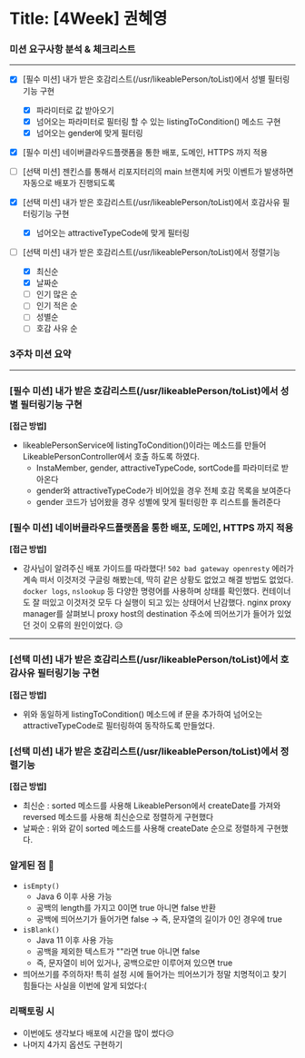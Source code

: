 # Title: [4Week] 권혜영

### 미션 요구사항 분석 & 체크리스트

---

- [x] [필수 미션] 내가 받은 호감리스트(/usr/likeablePerson/toList)에서 성별 필터링기능 구현
  - [x] 파라미터로 값 받아오기
  - [x] 넘어오는 파라미터로 필터링 할 수 있는 listingToCondition() 메소드 구현
  - [x] 넘어오는 gender에 맞게 필터링 
- [x] [필수 미션] 네이버클라우드플랫폼을 통한 배포, 도메인, HTTPS 까지 적용

- [ ] [선택 미션] 젠킨스를 통해서 리포지터리의 main 브랜치에 커밋 이벤트가 발생하면 자동으로 배포가 진행되도록
- [x] [선택 미션] 내가 받은 호감리스트(/usr/likeablePerson/toList)에서 호감사유 필터링기능 구현
  - [x] 넘어오는 attractiveTypeCode에 맞게 필터링
- [ ] [선택 미션] 내가 받은 호감리스트(/usr/likeablePerson/toList)에서 정렬기능
  - [x] 최신순
  - [x] 날짜순
  - [ ] 인기 많은 순
  - [ ] 인기 적은 순
  - [ ] 성별순
  - [ ] 호감 사유 순

### 3주차 미션 요약

---

### [필수 미션] 내가 받은 호감리스트(/usr/likeablePerson/toList)에서 성별 필터링기능 구현

**[접근 방법]**

- likeablePersonService에 listingToCondition()이라는 메소드를 만들어 LikeablePersonController에서 호출 하도록 하였다.
    - InstaMember, gender, attractiveTypeCode, sortCode를 파라미터로 받아온다
    - gender와 attractiveTypeCode가 비어있을 경우 전체 호감 목록을 보여준다
    - gender 코드가 넘어왔을 경우 성별에 맞게 필터링한 후 리스트를 돌려준다


### [필수 미션] 네이버클라우드플랫폼을 통한 배포, 도메인, HTTPS 까지 적용

**[접근 방법]**

- 강사님이 알려주신 배포 가이드를 따라했다! `502 bad gateway openresty` 에러가 계속 떠서 이것저것 구글링 해봤는데,
  딱히 같은 상황도 없었고 해결 방법도 없었다. `docker logs`, `nslookup` 등 다양한 명령어를 사용하며 상태를 확인했다.
  컨테이너도 잘 떠있고 이것저것 모두 다 실행이 되고 있는 상태어서 난감했다. nginx proxy manager를 살펴보니 proxy host의
destination 주소에 띄어쓰기가 들어가 있었던 것이 오류의 원인이었다. 😥
---
### [선택 미션] 내가 받은 호감리스트(/usr/likeablePerson/toList)에서 호감사유 필터링기능 구현

**[접근 방법]**

- 위와 동일하게 listingToCondition() 메소드에 if 문을 추가하여 넘어오는 attractiveTypeCode로 필터링하여
동작하도록 만들었다. 

### [선택 미션] 내가 받은 호감리스트(/usr/likeablePerson/toList)에서 정렬기능

**[접근 방법]**

- 최신순 : sorted 메소드를 사용해 LikeablePerson에서 createDate를 가져와 reversed 메소드를 사용해 최신순으로 정렬하게 구현했다
- 날짜순 : 위와 같이 sorted 메소드를 사용해 createDate 순으로 정렬하게 구현했다.

### 알게된 점 🤔
- `isEmpty()`
    - Java 6 이후 사용 가능
    - 공백의 length를 가지고 0이면 true 아니면 false 반환
    - 공백에 띄어쓰기가 들어가면 false -> 즉, 문자열의 길이가 0인 경우에 true
- `isBlank()`
  - Java 11 이후 사용 가능
  - 공백을 제외한 텍스트가 ""라면 true 아니면 false
  - 즉, 문자열이 비어 있거나, 공백으로만 이루어져 있으면 true
- 띄어쓰기를 주의하자! 특히 설정 시에 들어가는 띄어쓰기가 정말 치명적이고 찾기 힘들다는 사실을 이번에 알게 되었다:(

### 리팩토링 시

- 이번에도 생각보다 배포에 시간을 많이 썼다😥
- 나머지 4가지 옵션도 구현하기

